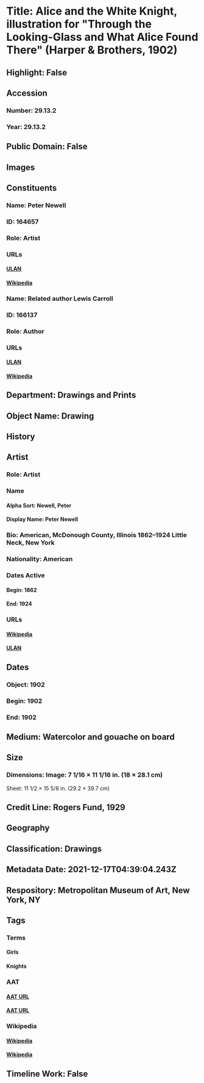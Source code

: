# Title: Alice and the White Knight, illustration for "Through the Looking-Glass and What Alice Found There" (Harper & Brothers, 1902)
## Highlight: False
## Accession
### Number: 29.13.2
### Year: 29.13.2
## Public Domain: False
## Images
## Constituents
### Name: Peter Newell
### ID: 164657
### Role: Artist
### URLs
#### [ULAN](http://vocab.getty.edu/page/ulan/500060859)
#### [Wikipedia](https://www.wikidata.org/wiki/Q7176080)
### Name: Related author Lewis Carroll
### ID: 166137
### Role: Author
### URLs
#### [ULAN](http://vocab.getty.edu/page/ulan/500027372)
#### [Wikipedia](https://www.wikidata.org/wiki/Q38082)
## Department: Drawings and Prints
## Object Name: Drawing
## History
## Artist
### Role: Artist
### Name
#### Alpha Sort: Newell, Peter
#### Display Name: Peter Newell
### Bio: American, McDonough County, Illinois 1862–1924 Little Neck, New York
### Nationality: American
### Dates Active
#### Begin: 1862
#### End: 1924
### URLs
#### [Wikipedia](https://www.wikidata.org/wiki/Q7176080)
#### [ULAN](http://vocab.getty.edu/page/ulan/500060859)
## Dates
### Object: 1902
### Begin: 1902
### End: 1902
## Medium: Watercolor and gouache on board
## Size
### Dimensions: Image: 7 1/16 × 11 1/16 in. (18 × 28.1 cm)
Sheet: 11 1/2 × 15 5/8 in. (29.2 × 39.7 cm)
## Credit Line: Rogers Fund, 1929
## Geography
## Classification: Drawings
## Metadata Date: 2021-12-17T04:39:04.243Z
## Respository: Metropolitan Museum of Art, New York, NY
## Tags
### Terms
#### Girls
#### Knights
### AAT
#### [AAT URL](http://vocab.getty.edu/page/aat/300247581)
#### [AAT URL](http://vocab.getty.edu/page/aat/300230874)
### Wikipedia
#### [Wikipedia]()
#### [Wikipedia]()
## Timeline Work: False